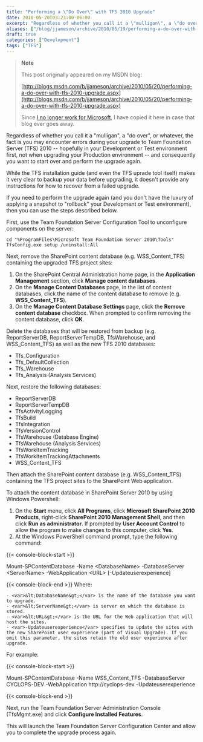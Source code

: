```yaml
---
title: "Performing a \"Do Over\" with TFS 2010 Upgrade"
date: 2010-05-20T03:23:00-06:00
excerpt: "Regardless of whether you call it a \"mulligan\", a \"do over\", or whatever, the fact is you may encounter errors during your upgrade to Team Foundation Server (TFS) 2010 -- hopefully in your Development or Test environment first, not when upgrading your..."
aliases: ["/blog/jjameson/archive/2010/05/19/performing-a-do-over-with-tfs-2010-upgrade.aspx", "/blog/jjameson/archive/2010/05/20/performing-a-do-over-with-tfs-2010-upgrade.aspx"]
draft: true
categories: ["Development"]
tags: ["TFS"]
---
```


> **Note**
>
> This post originally appeared on my MSDN blog:
>
> [http://blogs.msdn.com/b/jjameson/archive/2010/05/20/performing-a-do-over-with-tfs-2010-upgrade.aspx](http://blogs.msdn.com/b/jjameson/archive/2010/05/20/performing-a-do-over-with-tfs-2010-upgrade.aspx)
>
> Since [I no longer work for Microsoft](/blog/jjameson/2011/09/02/last-day-with-microsoft), I have copied it here in case that blog ever goes away.

Regardless of whether you call it a "mulligan", a "do over", or whatever, the fact is you may encounter errors during your upgrade to Team Foundation Server (TFS) 2010 -- hopefully in your Development or Test environment first, not when upgrading your Production environment -- and consequently you want to start over and perform the upgrade again.

While the TFS installation guide (and even the TFS uprade tool itself) makes it very clear to backup your data before upgrading, it doesn't provide any instructions for how to recover from a failed upgrade.

If you need to perform the upgrade again (and you don't have the luxury of applying a snapshot to "rollback" your Development or Test environment), then you can use the steps described below.

First, use the Team Foundation Server Configuration Tool to unconfigure components on the server:

```
cd "%ProgramFiles\Microsoft Team Foundation Server 2010\Tools"
TfsConfig.exe setup /uninstall:All
```

Next, remove the SharePoint content database (e.g. WSS\_Content\_TFS) containing the upgraded TFS project sites:

1. On the SharePoint Central Administration home page, in the **Application Management** section, click **Manage content databases**.
2. On the **Manage Content Databases** page, in the list of content databases, click the name of the content database to remove (e.g. **WSS\_Content\_TFS**).
3. On the **Manage Content Database Settings** page, click the **Remove content database** checkbox. When prompted to confirm removing the content database, click **OK**.

Delete the databases that will be restored from backup (e.g. ReportServerDB, ReportServerTempDB, TfsWarehouse, and WSS\_Content\_TFS) as well as the new TFS 2010 databases:

- Tfs\_Configuration
- Tfs\_DefaultCollection
- Tfs\_Warehouse
- Tfs\_Analysis (Analysis Services)

Next, restore the following databases:

- ReportServerDB
- ReportServerTempDB
- TfsActivityLogging
- TfsBuild
- TfsIntegration
- TfsVersionControl
- TfsWarehouse (Database Engine)
- TfsWarehouse (Analysis Services)
- TfsWorkItemTracking
- TfsWorkItemTrackingAttachments
- WSS\_Content\_TFS

Then attach the SharePoint content database (e.g. WSS\_Content\_TFS) containing the TFS project sites to the SharePoint Web application.

To attach the content database in SharePoint Server 2010 by using Windows Powershell:

1. On the **Start** menu, click **All Programs**, click **Microsoft SharePoint 2010 Products**, right-click **SharePoint 2010 Management Shell**, and then click **Run as administrator**. If prompted by **User Account Control** to allow the program to make changes to this computer, click **Yes**.
2. At the Windows PowerShell command prompt, type the following command:

{{< console-block-start >}}

Mount-SPContentDatabase -Name &lt;DatabaseName&gt; -DatabaseServer &lt;ServerName&gt; -WebApplication &lt;URL&gt; [-Updateuserexperience]

{{< console-block-end >}}
Where:

    - <var>&lt;DatabaseName&gt;</var> is the name of the database you want to upgrade.
    - <var>&lt;ServerName&gt;</var> is server on which the database is stored.
    - <var>&lt;URL&gt;</var> is the URL for the Web application that will host the sites.
    - <var>-Updateuserexperience</var> specifies to update the sites with the new SharePoint user experience (part of Visual Upgrade). If you omit this parameter, the sites retain the old user experience after upgrade.

For example:

{{< console-block-start >}}

Mount-SPContentDatabase -Name WSS\_Content\_TFS -DatabaseServer CYCLOPS-DEV -WebApplication http://cyclops-dev -Updateuserexperience

{{< console-block-end >}}

Next, run the Team Foundation Server Administration Console (TfsMgmt.exe) and click **Configure Installed Features**.

This will launch the Team Foundation Server Configuration Center and allow you to complete the upgrade process again.

